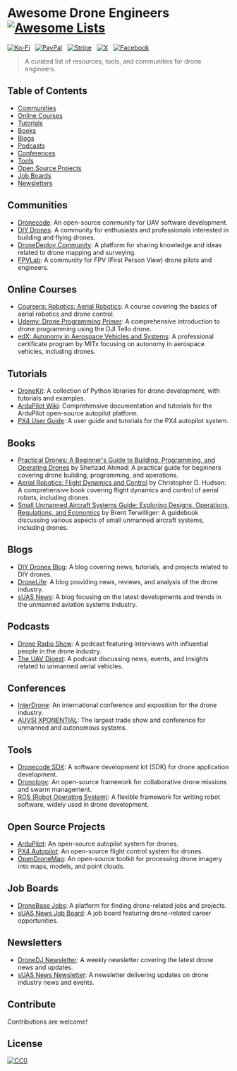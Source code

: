 # Awesome Drone Engineers [![Awesome Lists](https://srv-cdn.himpfen.io/badges/awesome-lists/awesomelists-flat.svg)](https://github.com/brandonhimpfen/awesome)

[![Ko-Fi](https://srv-cdn.himpfen.io/badges/kofi/kofi-flat.svg)](https://ko-fi.com/awesomelists) &nbsp; [![PayPal](https://srv-cdn.himpfen.io/badges/paypal/paypal-flat.svg)](https://www.paypal.com/donate/?hosted_button_id=3LLKRXJU44EJJ) &nbsp; [![Stripe](https://srv-cdn.himpfen.io/badges/stripe/stripe-flat.svg)](https://tinyurl.com/e8ymxdw3) &nbsp; [![X](https://srv-cdn.himpfen.io/badges/twitter/twitter-flat.svg)](https://x.com/ListsAwesome) &nbsp; [![Facebook](https://srv-cdn.himpfen.io/badges/facebook-pages/facebook-pages-flat.svg)](https://www.facebook.com/awesomelists)

> A curated list of resources, tools, and communities for drone engineers.

## Table of Contents

- [Communities](#communities)
- [Online Courses](#online-courses)
- [Tutorials](#tutorials)
- [Books](#books)
- [Blogs](#blogs)
- [Podcasts](#podcasts)
- [Conferences](#conferences)
- [Tools](#tools)
- [Open Source Projects](#open-source-projects)
- [Job Boards](#job-boards)
- [Newsletters](#newsletters)

## Communities

- [Dronecode](https://www.dronecode.org/): An open-source community for UAV software development.
- [DIY Drones](https://diydrones.com/): A community for enthusiasts and professionals interested in building and flying drones.
- [DroneDeploy Community](https://community.dronedeploy.com/): A platform for sharing knowledge and ideas related to drone mapping and surveying.
- [FPVLab](http://fpvlab.com/): A community for FPV (First Person View) drone pilots and engineers.

## Online Courses

- [Coursera: Robotics: Aerial Robotics](https://www.coursera.org/learn/robotics-flight): A course covering the basics of aerial robotics and drone control.
- [Udemy: Drone Programming Primer](https://www.udemy.com/course/drone-programming-primer/): A comprehensive introduction to drone programming using the DJI Tello drone.
- [edX: Autonomy in Aerospace Vehicles and Systems](https://www.edx.org/professional-certificate/mitx-autonomy-in-aerospace-vehicles-and-systems): A professional certificate program by MITx focusing on autonomy in aerospace vehicles, including drones.

## Tutorials

- [DroneKit](http://python.dronekit.io/): A collection of Python libraries for drone development, with tutorials and examples.
- [ArduPilot Wiki](http://ardupilot.org/): Comprehensive documentation and tutorials for the ArduPilot open-source autopilot platform.
- [PX4 User Guide](https://docs.px4.io/): A user guide and tutorials for the PX4 autopilot system.

## Books

- [Practical Drones: A Beginner's Guide to Building, Programming, and Operating Drones](https://www.amazon.com/Practical-Drones-Beginners-Building-Programming/dp/1484238987) by Shehzad Ahmad: A practical guide for beginners covering drone building, programming, and operations.
- [Aerial Robotics: Flight Dynamics and Control](https://www.springer.com/gp/book/9783540894462) by Christopher D. Hudson: A comprehensive book covering flight dynamics and control of aerial robots, including drones.
- [Small Unmanned Aircraft Systems Guide: Exploring Designs, Operations, Regulations, and Economics](https://www.amazon.com/Small-Unmanned-Aircraft-Systems-Guide/dp/1138100261) by Brent Terwilliger: A guidebook discussing various aspects of small unmanned aircraft systems, including drones.

## Blogs

- [DIY Drones Blog](https://diydrones.com/profiles/blog/list): A blog covering news, tutorials, and projects related to DIY drones.
- [DroneLife](https://dronelife.com/): A blog providing news, reviews, and analysis of the drone industry.
- [sUAS News](https://www.suasnews.com/): A blog focusing on the latest developments and trends in the unmanned aviation systems industry.

## Podcasts

- [Drone Radio Show](https://droneradioshow.com/): A podcast featuring interviews with influential people in the drone industry.
- [The UAV Digest](http://theuavdigest.com/): A podcast discussing news, events, and insights related to unmanned aerial vehicles.

## Conferences

- [InterDrone](https://www.interdrone.com/): An international conference and exposition for the drone industry.
- [AUVSI XPONENTIAL](https://www.xponential.org/xponential2023/public/enter.aspx): The largest trade show and conference for unmanned and autonomous systems.

## Tools

- [Dronecode SDK](https://sdk.dronecode.org/): A software development kit (SDK) for drone application development.
- [Dronology](https://www.dronology.io/): An open-source framework for collaborative drone missions and swarm management.
- [ROS (Robot Operating System)](https://www.ros.org/): A flexible framework for writing robot software, widely used in drone development.

## Open Source Projects

- [ArduPilot](https://github.com/ArduPilot/ardupilot): An open-source autopilot system for drones.
- [PX4 Autopilot](https://github.com/PX4/PX4-Autopilot): An open-source flight control system for drones.
- [OpenDroneMap](https://github.com/OpenDroneMap/OpenDroneMap): An open-source toolkit for processing drone imagery into maps, models, and point clouds.

## Job Boards

- [DroneBase Jobs](https://www.dronebase.com/jobs): A platform for finding drone-related jobs and projects.
- [sUAS News Job Board](https://www.suasnews.com/job-board/): A job board featuring drone-related career opportunities.

## Newsletters

- [DroneDJ Newsletter](https://dronedj.com/newsletter/): A weekly newsletter covering the latest drone news and updates.
- [sUAS News Newsletter](https://www.suasnews.com/subscribe/): A newsletter delivering updates on drone industry news and events.

## Contribute

Contributions are welcome!

## License

[![CC0](https://mirrors.creativecommons.org/presskit/buttons/88x31/svg/by-sa.svg)](http://creativecommons.org/licenses/by-sa/4.0/)
